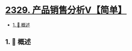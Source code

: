 # [2329. 产品销售分析Ⅴ【简单】](https://github.com/tnotesjs/TNotes.leetcode/tree/main/notes/2329.%20%E4%BA%A7%E5%93%81%E9%94%80%E5%94%AE%E5%88%86%E6%9E%90%E2%85%A4%E3%80%90%E7%AE%80%E5%8D%95%E3%80%91)

<!-- region:toc -->

- [1. 📝 概述](#1--概述)

<!-- endregion:toc -->

## 1. 📝 概述
